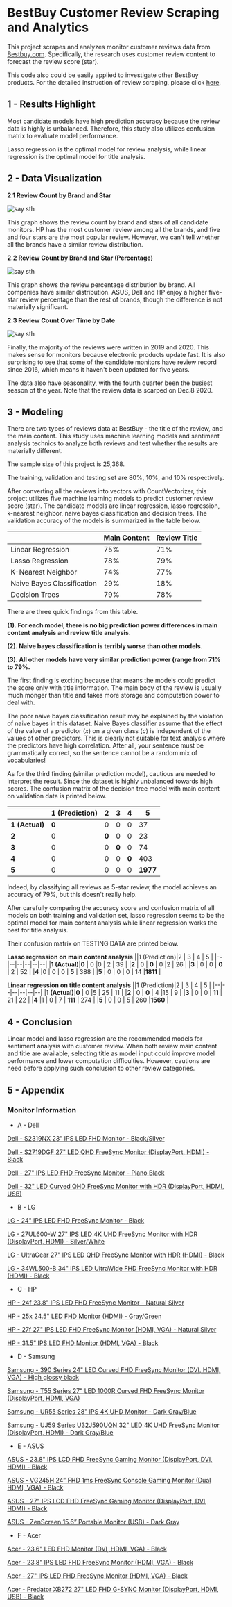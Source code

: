 
# BestBuy Customer Review Scraping and Analytics

This project scrapes and analyzes monitor customer reviews data from [Bestbuy.com](https://www.bestbuy.com). Specifically, the research uses customer review content to forecast the review score (star).

This code also could be easily applied to investigate other BestBuy products. For the detailed instruction of review scraping, please click [here](https://github.com/simon201918/BestBuy_Customer_Review_Scraping_And_Analytics/blob/main/Data%20Scraping%20Instruction.md).

## 1 - Results Highlight
Most candidate models have high prediction accuracy because the review data is highly is unbalanced. Therefore, this study also utilizes confusion matrix to evaluate model performance.

Lasso regression is the optimal model for review analysis, while linear regression is the optimal model for title analysis.

## 2 - Data Visualization
**2.1 Review Count by Brand and Star**

  ![say sth](https://github.com/simon201918/BestBuy_Customer_Review_Scraping_And_Analytics/blob/main/Pictures/1.1%20Count%20by%20Brand%20and%20Star.png?raw=true)

This graph shows the review count by brand and stars of all candidate monitors. HP has the most customer review among all the brands, and five and four stars are the most popular review. However, we can't tell whether all the brands have a similar review distribution.

**2.2 Review Count by Brand and Star (Percentage)**

![say sth](https://github.com/simon201918/BestBuy_Customer_Review_Scraping_And_Analytics/blob/main/Pictures/1.2%20Count%20by%20Brand%20and%20Star%20(Percentage).png?raw=true)

This graph shows the review percentage distribution by brand. All companies have similar distribution. ASUS, Dell and HP enjoy a higher five-star review percentage than the rest of brands, though the difference is not materially significant.

**2.3 Review Count Over Time by Date**

![say sth](https://github.com/simon201918/BestBuy_Customer_Review_Scraping_And_Analytics/blob/main/Pictures/2.%20Review%20Count%20Over%20Time.png?raw=true)

Finally, the majority of the reviews were written in 2019 and 2020. This makes sense for monitors because electronic products update fast. It is also surprising to see that some of the candidate monitors have review record since 2016, which means it haven't been updated for five years.

The data also have seasonality, with the fourth quarter been the busiest season of the year. Note that the review data is scarped on Dec.8 2020.

## 3 - Modeling

There are two types of reviews data at BestBuy - the title of the review, and the main content. This study uses machine learning models and sentiment analysis technics to analyze both reviews and test whether the results are materially different.

The sample size of this project is 25,368.

The training, validation and testing set are 80%, 10%, and 10% respectively.

After converting all the reviews into vectors with CountVectorizer, this project utilizes five machine learning models to predict customer review score (star). The candidate models are linear regression, lasso regression, k-nearest neighbor, naive bayes classification and decision trees. The validation accuracy of the models is summarized in the table below.

|  |Main Content|Review Title	|
|--|--|--|
|Linear Regression  |75%  |71%	 |
|Lasso Regression  |78%  |79%	 |
|K-Nearest Neighbor  |74% |77% |
|Naive Bayes Classification  |29%  |18%	 |
|Decision Trees |79%|78%	 |

There are three quick findings from this table. 


**(1). For each model, there is no big prediction power differences in main content analysis and review title analysis.**

**(2). Naive bayes classification is terribly worse than other models.**

**(3). All other models have very similar prediction power (range from 71% to 79%.**

The first finding is exciting because that means the models could predict the score only with title information. The main body of the review is usually much monger than title and takes more storage and computation power to deal with.

The poor naive bayes classification result may be explained by the violation of naive bayes in this dataset. Naive Bayes classifier assume that the effect of the value of a predictor (_x_) on a given class (_c_) is independent of the values of other predictors. This is clearly not suitable for text analysis where the predictors have high correlation. After all, your sentence must be grammatically correct, so the sentence cannot be a random mix of vocabularies!

As for the third finding (similar prediction model), cautious are needed to interpret the result. Since the dataset is highly unbalanced towards high scores. The confusion matrix of the decision tree model with main content on validation data is printed below.

|  |1 (Prediction)  |2 | 3 | 4 | 5 |
|--|--|--|--|--|--|
|**1 (Actual)**   |**0**  | 0 |0  | 0 | 37 |
|**2**  | 0 | **0** | 0 |0  | 23 |
|**3**  | 0 | 0 | **0** | 0 | 74 |
|**4** |0  | 0 | 0 | **0** | 403 |
|**5** | 0 | 0 | 0 | 0 |**1977**  |


Indeed, by classifying all reviews as 5-star review, the model achieves an accuracy of 79%, but this doesn't really help.

After carefully comparing the accuracy score and confusion matrix of all models on both training and validation set, lasso regression seems to be the optimal model for main content analysis while linear regression works the best for title analysis.

Their confusion matrix on TESTING DATA are printed below.

**Lasso regression on main content analysis**
||1 (Prediction)|2 | 3 | 4 | 5 |
|--|--|--|--|--|--|
|**1  (Actual)**|**0**  | 0 |0  | 2 | 39 |
|**2** 			 | 0 | **0** | 0 |2  | 26 |
|**3**			 | 0 | 0 | **0** | 2 | 52 |
|**4**			 |0  | 0 | 0 | **5** | 388 |
|**5**			 | 0 | 0 | 0 | 14 |**1811**  |

**Linear regression on title content analysis**
||1 (Prediction)|2 | 3 | 4 | 5 |
|--|--|--|--|--|--|
|**1  (Actual)**|**0**  | 0 |5  | 25 | 11 |
|**2**			 | 0 | **0** | 4 |15  | 9 |
|**3** 			 | 0 | 0 | **11** | 21 | 22 |
|**4** 			 |1  | 0 | 7 | **111** | 274 |
|**5** 			 | 0 | 0 | 5 | 260 |**1560**  |

## 4 - Conclusion
Linear model and lasso regression are the recommended models for sentiment analysis with customer review. When both review main content and title are available, selecting title as model input could improve model performance and lower computation difficulties. However, cautions are need before applying such conclusion to other review categories.

## 5 - Appendix
### Monitor  Information
* A - Dell

[Dell - S2319NX 23" IPS LED FHD Monitor - Black/Silver](https://www.bestbuy.com/site/dell-s2319nx-23-ips-led-fhd-monitor-black-silver/6237640.p?skuId=6237640)

[Dell - S2719DGF 27" LED QHD FreeSync Monitor (DisplayPort, HDMI) - Black](https://www.bestbuy.com/site/dell-s2719dgf-27-led-qhd-freesync-monitor-displayport-hdmi-black/6293714.p?skuId=6293714)

[Dell - 27" IPS LED FHD FreeSync Monitor - Piano Black](https://www.bestbuy.com/site/dell-27-ips-led-fhd-freesync-monitor-piano-black/6394138.p?skuId=6394138)

[Dell - 32" LED Curved QHD FreeSync Monitor with HDR (DisplayPort, HDMI, USB)](https://www.bestbuy.com/site/dell-32-led-curved-qhd-freesync-monitor-with-hdr-displayport-hdmi-usb/6375331.p?skuId=6375331)


* B - LG

[LG - 24" IPS LED FHD FreeSync Monitor - Black](https://www.bestbuy.com/site/lg-24-ips-led-fhd-freesync-monitor-black/6362423.p?skuId=6362423)

[LG - 27UL600-W 27" IPS LED 4K UHD FreeSync Monitor with HDR (DisplayPort, HDMI) - Silver/White](https://www.bestbuy.com/site/lg-27ul600-w-27-ips-led-4k-uhd-freesync-monitor-with-hdr-displayport-hdmi-silver-white/6329956.p?skuId=6329956)

[LG - UltraGear 27" IPS LED QHD FreeSync Monitor with HDR (HDMI) - Black](https://www.bestbuy.com/site/lg-ultragear-27-ips-led-qhd-freesync-monitor-with-hdr-hdmi-black/6358119.p?skuId=6358119)

[LG - 34WL500-B 34" IPS LED UltraWide FHD FreeSync Monitor with HDR (HDMI) - Black](https://www.bestbuy.com/site/lg-34wl500-b-34-ips-led-ultrawide-fhd-freesync-monitor-with-hdr-hdmi-black/6329954.p?skuId=6329954)


* C - HP

[HP - 24f 23.8" IPS LED FHD FreeSync Monitor - Natural Silver](https://www.bestbuy.com/site/hp-24f-23-8-ips-led-fhd-freesync-monitor-natural-silver/6317590.p?skuId=6317590)

[HP - 25x 24.5" LED FHD Monitor (HDMI) - Gray/Green](https://www.bestbuy.com/site/hp-25x-24-5-led-fhd-monitor-hdmi-gray-green/6280605.p?skuId=6280605)

[HP - 27f 27" IPS LED FHD FreeSync Monitor (HDMI, VGA) - Natural Silver](https://www.bestbuy.com/site/hp-27f-27-ips-led-fhd-freesync-monitor-hdmi-vga-natural-silver/6219205.p?skuId=6219205)

[HP - 31.5" IPS LED FHD Monitor (HDMI, VGA) - Black](https://www.bestbuy.com/site/hp-31-5-ips-led-fhd-monitor-hdmi-vga-black/6361917.p?skuId=6361917)


* D - Samsung

[Samsung - 390 Series 24" LED Curved FHD FreeSync Monitor (DVI, HDMI, VGA) - High glossy black](https://www.bestbuy.com/site/samsung-390-series-24-led-curved-fhd-freesync-monitor-dvi-hdmi-vga-high-glossy-black/5044601.p?skuId=5044601)

[Samsung - T55 Series 27" LED 1000R Curved FHD FreeSync Monitor (DisplayPort, HDMI, VGA)](https://www.bestbuy.com/site/samsung-t55-series-27-led-1000r-curved-fhd-freesync-monitor-displayport-hdmi-vga/6402202.p?skuId=6402202)

[Samsung - UR55 Series 28" IPS 4K UHD Monitor - Dark Gray/Blue](https://www.bestbuy.com/site/samsung-ur55-series-28-ips-4k-uhd-monitor-dark-gray-blue/6386391.p?skuId=6386391)

[Samsung - UJ59 Series U32J590UQN 32" LED 4K UHD FreeSync Monitor (DisplayPort, HDMI) - Dark Gray/Blue](https://www.bestbuy.com/site/samsung-uj59-series-u32j590uqn-32-led-4k-uhd-freesync-monitor-displayport-hdmi-dark-gray-blue/6293716.p?skuId=6293716)


* E - ASUS

[ASUS - 23.8" IPS LCD FHD FreeSync Gaming Monitor (DisplayPort, DVI, HDMI) - Black](https://www.bestbuy.com/site/asus-23-8-ips-lcd-fhd-freesync-gaming-monitor-displayport-dvi-hdmi-black/6395359.p?skuId=6395359)

[ASUS - VG245H 24” FHD 1ms FreeSync Console Gaming Monitor (Dual HDMI, VGA) - Black](https://www.bestbuy.com/site/asus-vg245h-24-fhd-1ms-freesync-console-gaming-monitor-dual-hdmi-vga-black/5591926.p?skuId=5591926)

[ASUS - 27" IPS LCD FHD FreeSync Gaming Monitor (DisplayPort, DVI, HDMI) - Black](https://www.bestbuy.com/site/asus-27-ips-lcd-fhd-freesync-gaming-monitor-displayport-dvi-hdmi-black/6336778.p?skuId=6336778)

[ASUS - ZenScreen 15.6” Portable Monitor (USB) - Dark Gray](https://www.bestbuy.com/site/asus-zenscreen-15-6-portable-monitor-usb-dark-gray/6403999.p?skuId=6403999)


* F - Acer

[Acer - 23.6" LED FHD Monitor (DVI, HDMI, VGA) - Black](https://www.bestbuy.com/site/acer-23-6-led-fhd-monitor-dvi-hdmi-vga-black/6404005.p?skuId=6404005)

[Acer - 23.8" IPS LED FHD FreeSync Monitor (HDMI, VGA) - Black](https://www.bestbuy.com/site/acer-23-8-ips-led-fhd-freesync-monitor-hdmi-vga-black/6401005.p?skuId=6401005)

[Acer - 27" IPS LED FHD FreeSync Monitor (HDMI, VGA) - Black](https://www.bestbuy.com/site/acer-27-ips-led-fhd-freesync-monitor-hdmi-vga-black/6401007.p?skuId=6401007)

[Acer - Predator XB272 27" LED FHD G-SYNC Monitor (DisplayPort, HDMI, USB) - Black](https://www.bestbuy.com/site/acer-predator-xb272-27-led-fhd-g-sync-monitor-displayport-hdmi-usb-black/6238705.p?skuId=6238705)
